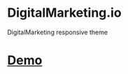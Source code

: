 # DigitalMarketing.io
DigitalMarketing responsive theme
# <a href="https://mehedimk.github.io/DigitalMarketing.io">Demo</a>

